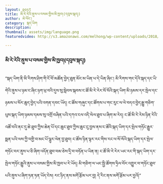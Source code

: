 ```yaml
---
layout: post
title: མི་རེ་རེའི་ནུས་པ་བསམ་གྱིས་མི་ཁྱབ།(དབུས་སྐད།)
author: མེ་ལོང་།
category: སྐད་ཡིག
description: 
thumbnail: assets/img/language.png
featuredvideo: http://s3.amazonaws.com/melhong/wp-content/uploads/2018/01/19140833/Utsang-Kay.mp4

---
```

### མི་རེ་རེའི་ནུས་པ་བསམ་གྱིས་མི་ཁྱབ།(དབུས་སྐད།) ###
“སྐད་ཡིག་ནི་མི་རིགས་ཤིག་གི་ངོ་བོ་མཚོན་བྱེད་ཐུན་མོང་མ་ཡིན་པ་དེ་ཡིན་ཞིང་། མི་རིགས་གང་དེའི་སྐད་དང་ཡི་གེའི་ནུས་པ་ཉམ་ང་ཞིང་ཉག་ཕྲ་བའི་དུས་སུ་སླེབས་སྐབས་ང་ཚོ་མི་རེ་རེར་སོ་སོའི་སྐད་ཡིག་མི་ཉམས་དར་སྤེལ་དང་ཉམས་པ་སོར་ཆུད་བྱེད་པའི་འགན་དབང་ཡོད། ང་ཚོས་གཞུང་དང་ཚོགས་པ་གང་རུང་ལ་ལེ་བདའ་བྱེད་རྒྱུ་གཅིག་པུས་སྐད་ཡིག་ཉམས་དམས་སུ་འགྲོ་བཞིན་པའི་དཀའ་ངལ་འདི་སེལ་ཐུབ་པ་ཞིག་མ་རེད། ང་ཚོ་མི་རེ་རེས་ཉིན་རེའི་འཚོ་བའི་ནང་དུ་ཆེ་ཐུབ་ཀྱིས་ཆེན་པོ་དང་ཆུང་ཐུབ་ཀྱིས་ཆུང་ངུ་བྱས་ནས་ང་ཚོའི་སྐད་ཡིག་དར་སྤེལ་གཏོང་རྒྱུར་སྨན་པའི་ལས་ཀྱི་བགྱི་བ་མང་པོ་ལྷུར་ལེན་བྱ་ཐུབ། ང་ཚོས་ཉིན་ལྟར་རང་གིས་རང་ལ་སོ་སོའི་སྐད་ཡིག་དར་སྤེལ་གཏོང་བར་ནུས་པ་ཅི་ཞིག་འདོན་ཐུབ་བམ་ཅེས་དྲི་བ་བཏོན་པ་ཡིན་ན། ང་ཚོ་མི་རེ་རེར་ཡང་རང་གི་སྐད་ཡིག་དར་སྤེལ་གཏོང་རྒྱུའི་ནུས་པ་བསམ་གྱིས་མི་ཁྱབ་པ་རེ་ཡོད། མི་གཅིག་ལ་ཡང་སྤྱི་ཚོགས་ཧྲིལ་བོར་འགྱུར་བ་གཏོང་ཐུབ་པའི་ནུས་པ་ཞིག་ཏན་ཏན་ཡོད་ངེས། རང་ཉིད་ནས་མགོ་རྩོམ་པར་བྱ། དེ་རིང་ནས་མགོ་རྩོམ་པར་བྱའོ།”
